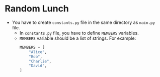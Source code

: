 # Random Lunch

- You have to create `constants.py` file in the same directory as `main.py` file.
  - In `constants.py` file, you have to define `MEMBERS` variables.
  - `MEMBERS` variable should be a list of strings. For example:
    ```python
    MEMBERS = [
        "Alice",
        "Bob",
        "Charlie",
        "David",
    ]
    ```
